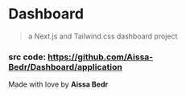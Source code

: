 # Dashboard
> a Next.js and Tailwind.css dashboard project

### src code: https://github.com/Aissa-Bedr/Dashboard/application
Made with love by **Aissa Bedr**
